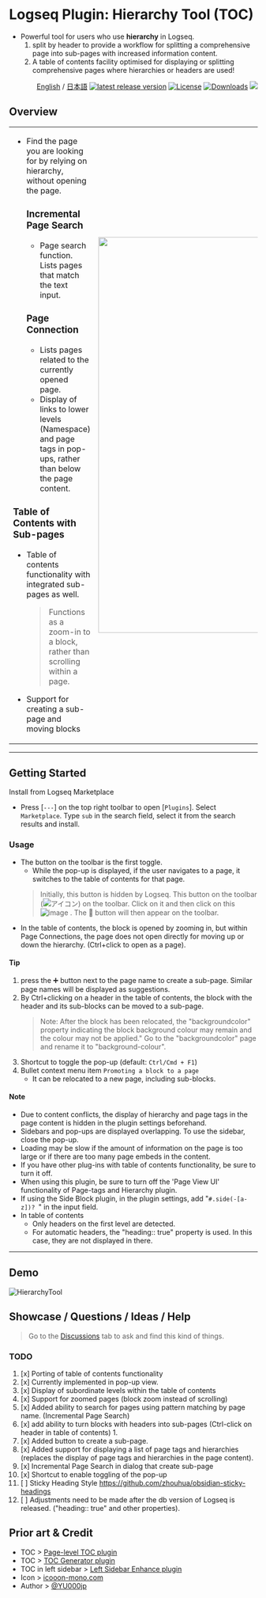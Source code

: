 # Logseq Plugin: Hierarchy Tool (TOC)

- Powerful tool for users who use **hierarchy** in Logseq.
  1. split by header to provide a workflow for splitting a comprehensive page into sub-pages with increased information content.
  1. A table of contents facility optimised for displaying or splitting comprehensive pages where hierarchies or headers are used!

<div align="right">
 
[English](https://github.com/YU000jp/logseq-plugin-hierarchy-tool) / [日本語](https://github.com/YU000jp/logseq-plugin-hierarchy-tool/blob/main/readme.ja.md) [![latest release version](https://img.shields.io/github/v/release/YU000jp/logseq-plugin-hierarchy-tool)](https://github.com/YU000jp/logseq-plugin-hierarchy-tool/releases) [![License](https://img.shields.io/github/license/YU000jp/logseq-plugin-hierarchy-tool?color=blue)](https://github.com/YU000jp/logseq-plugin-hierarchy-tool/LICENSE) [![Downloads](https://img.shields.io/github/downloads/YU000jp/logseq-plugin-hierarchy-tool/total.svg)](https://github.com/YU000jp/logseq-plugin-hierarchy-tool/releases)
<a href="https://www.buymeacoffee.com/yu000japan"><img src="https://img.buymeacoffee.com/button-api/?text=Buy me a pizza&emoji=🍕&slug=yu000japan&button_colour=FFDD00&font_colour=000000&font_family=Poppins&outline_colour=000000&coffee_colour=ffffff" /></a>
 </div>

## Overview

<table><tr><td>

- Find the page you are looking for by relying on hierarchy, without opening the page.
  ### **Incremental Page Search**
     - Page search function. Lists pages that match the text input.
  ### **Page Connection**
     - Lists pages related to the currently opened page.
     - Display of links to lower levels (Namespace) and page tags in pop-ups, rather than below the page content.
### **Table of Contents with Sub-pages**
   - Table of contents functionality with integrated sub-pages as well.
     > Functions as a zoom-in to a block, rather than scrolling within a page.
   - Support for creating a sub-page and moving blocks

</td>
<td><img src="https://github.com/user-attachments/assets/acaa22a4-8b3d-4934-aea2-201d924f9c46" height="800px" width="350px" /></td>
</tr></table>

---

## Getting Started

Install from Logseq Marketplace
  - Press [`---`] on the top right toolbar to open [`Plugins`]. Select `Marketplace`. Type `sub` in the search field, select it from the search results and install.

### Usage

- The button on the toolbar is the first toggle.
   - While the pop-up is displayed, if the user navigates to a page, it switches to the table of contents for that page.
   > Initially, this button is hidden by Logseq. This button on the toolbar (![アイコン](https://github.com/YU000jp/logseq-plugin-bullet-point-custom-icon/assets/111847207/136f9d0f-9dcf-4942-9821-c9f692fcfc2f)) on the toolbar. Click on it and then click on this ![image](https://github.com/user-attachments/assets/5445bf64-6c5c-4dcf-981c-ad3ec176930f)
. The 🏢 button will then appear on the toolbar.
- In the table of contents, the block is opened by zooming in, but within Page Connections, the page does not open directly for moving up or down the hierarchy. (Ctrl+click to open as a page).


#### Tip

1. press the ➕ button next to the page name to create a sub-page. Similar page names will be displayed as suggestions.
1. By Ctrl+clicking on a header in the table of contents, the block with the header and its sub-blocks can be moved to a sub-page.
   > Note: After the block has been relocated, the "backgroundcolor" property indicating the block background colour may remain and the colour may not be applied." Go to the "backgroundcolor" page and rename it to "background-colour".
1. Shortcut to toggle the pop-up (default: `Ctrl/Cmd + F1`)
1. Bullet context menu item `Promoting a block to a page`
   - It can be relocated to a new page, including sub-blocks.

#### Note

- Due to content conflicts, the display of hierarchy and page tags in the page content is hidden in the plugin settings beforehand.
- Sidebars and pop-ups are displayed overlapping. To use the sidebar, close the pop-up.
- Loading may be slow if the amount of information on the page is too large or if there are too many page embeds in the content.
- If you have other plug-ins with table of contents functionality, be sure to turn it off.
- When using this plugin, be sure to turn off the 'Page View UI' functionality of Page-tags and Hierarchy plugin.
- If using the Side Block plugin, in the plugin settings, add "`#.side(-[a-z])? `" in the input field.
- In table of contents
  - Only headers on the first level are detected.
  - For automatic headers, the "heading:: true" property is used. In this case, they are not displayed in there.

---

## Demo

![HierarchyTool](https://github.com/user-attachments/assets/f2438a2a-019e-4e7a-bff1-b699a5ebabc3)

## Showcase / Questions / Ideas / Help

> Go to the [Discussions](https://github.com/YU000jp/logseq-plugin-hierarchy-tool/discussions) tab to ask and find this kind of things.

### TODO

1. [x] Porting of table of contents functionality
1. [x] Currently implemented in pop-up view.
1. [x] Display of subordinate levels within the table of contents
1. [x] Support for zoomed pages (block zoom instead of scrolling)
1. [x] Added ability to search for pages using pattern matching by page name. (Incremental Page Search)
1. [x] add ability to turn blocks with headers into sub-pages (Ctrl-click on header in table of contents) 1.
1. [x] Added button to create a sub-page.
1. [x] Added support for displaying a list of page tags and hierarchies (replaces the display of page tags and hierarchies in the page content).
1. [x] Incremental Page Search in dialog that create sub-page
1. [x] Shortcut to enable toggling of the pop-up
1. [ ] Sticky Heading Style https://github.com/zhouhua/obsidian-sticky-headings
1. [ ] Adjustments need to be made after the db version of Logseq is released. ("heading:: true" and other properties).

## Prior art & Credit

- TOC > [Page-level TOC plugin](https://github.com/benjypng/logseq-toc-plugin)
- TOC > [TOC Generator plugin](https://github.com/sethyuan/logseq-plugin-tocgen)
- TOC in left sidebar > [Left Sidebar Enhance plugin](https://github.com/YU000jp/logseq-plugin-left-sidebar-enhance)
- Icon > [icooon-mono.com](https://icooon-mono.com/10928-%e3%83%93%e3%83%ab%e3%81%ae%e3%82%a2%e3%82%a4%e3%82%b3%e3%83%b3/)
- Author > [@YU000jp](https://github.com/YU000jp)
